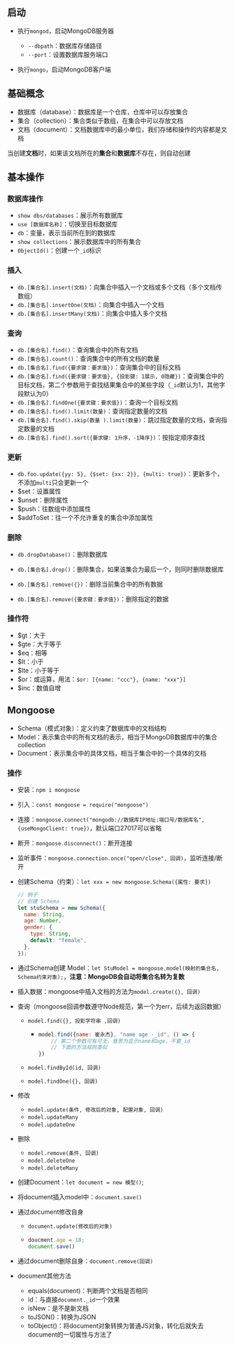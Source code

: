 ## 启动

* 执行`mongod`，启动MongoDB服务器
  * `--dbpath`：数据库存储路径
  * `--port`：设置数据库服务端口

* 执行`mongo`，启动MongoDB客户端



## 基础概念

* 数据库（database）：数据库是一个仓库，仓库中可以存放集合
* 集合（collection）：集合类似于数组，在集合中可以存放文档
* 文档（document）：文档数据库中的最小单位，我们存储和操作的内容都是文档

当创建**文档**时，如果该文档所在的**集合**和**数据库**不存在，则自动创建



## 基本操作

### 数据库操作

- `show dbs/databases`：展示所有数据库
- `use [数据库名称]`：切换至目标数据库
- `db`：变量，表示当前所在到的数据库
- `show collections`：展示数据库中的所有集合
- `ObjectId()`：创建一个`_id`标识



### 插入

* `db.[集合名].insert(文档)`：向集合中插入一个文档或多个文档（多个文档传数组）
* `db.[集合名].insertOne(文档)`：向集合中插入一个文档
* `db.[集合名].insertMany(文档)`：向集合中插入多个文档



### 查询

* `db.[集合名].find()`：查询集合中的所有文档
* `db.[集合名].count()`：查询集合中的所有文档的数量
* `db.[集合名].find({要求键：要求值})`：查询集合中的目标文档
* `db.[集合名].find({要求键：要求值}, {投影键: 1展示, 0隐藏})`：查询集合中的目标文档，第二个参数用于查找结果集合中的某些字段（`_id`默认为1，其他字段默认为0）
* `db.[集合名].findOne({要求键：要求值})`：查询一个目标文档
* `db.[集合名].find().limit(数量)`：查询指定数量的文档
* `db.[集合名].find().skip(数量 ).limit(数量)`：跳过指定数量的文档，查询指定数量的文档
* `db.[集合名].find().sort({要求键: 1升序，-1降序})`：按指定顺序查找





### 更新

* `db.foo.update({yy: 5}, {$set: {xx: 2}}, {multi: true})`：更新多个，不添加`multi`只会更新一个
* $set：设置属性
* $unset：删除属性
* $push：往数组中添加属性
* $addToSet：往一个不允许重复的集合中添加属性



### 删除

* `db.dropDatabase()`：删除数据库

* `db.[集合名].drop()`：删除集合，如果该集合为最后一个，则同时删除数据库
* `db.[集合名].remove({})`：删除当前集合中的所有数据
* `db.[集合名].remove({要求键：要求值})`：删除指定的数据



### 操作符

* $gt：大于
* $gte：大于等于
* $eq：相等
* $lt：小于
* $lte：小于等于
* \$or：或运算，用法：`$or: [{name: "ccc"}, {name: "xxx"}]`
* $inc：数值自增





## Mongoose

* Schema（模式对象）：定义约束了数据库中的文档结构
* Model：表示集合中的所有文档的表示，相当于MongoDB数据库中的集合collection
* Document：表示集合中的具体文档，相当于集合中的一个具体的文档



### 操作

* 安装：`npm i mongoose`

* 引入：`const mongoose = require("mongoose")`

* 连接：`mongoose.connect("mongodb://数据库IP地址:端口号/数据库名", {useMongoClient: true})`，默认端口27017可以省略

* 断开：`mongoose.disconnect()`：断开连接

* 监听事件：`mongoose.connection.once("open/close", 回调)`，监听连接/断开

* 创建Schema（约束）：`let xxx = new mongoose.Schema({属性: 要求})`

  ```js
  // 例子
  // 创建 Schema
  let stuSchema = new Schema({
    name: String,
    age: Number,
    gender: {
      type: String,
      default: "female",
    },
  });
  ```

* 通过Schema创建 Model：`let StuModel = mongoose.model(映射的集合名, Schema约束对象);`，**注意：MongoDB会自动将集合名转为复数**

* 插入数据：mongoose中插入文档的方法为`model.create({}, 回调)`

* 查询（mongoose回调参数遵守Node规范，第一个为err，后续为返回数据）

  * `model.find({}, 投影字符串 ,回调)`

    * ```js
      model.find({name: 崔永杰}, "name age -_id", () => {
          // 第二个参数可有可无，意思为显示name和age，不要_id
          // 下面的方法规则类似
      })
      ```

  * `model.findById(id, 回调)`

  * `model.findOne({}, 回调)`

* 修改

  * `model.update(条件, 修改后的对象, 配置对象, 回调)`
  * `model.updateMany`
  * `model.updateOne`

* 删除

  * `model.remove(条件, 回调)`
  * `model.deleteOne`
  * `model.deleteMany`

* 创建Document：`let document = new 模型()`;

* 将document插入model中：`document.save()`

* 通过document修改自身

  * `document.update(修改后的对象)`

  * ```js
    doucment.age = 18;
    document.save()
    ```

* 通过document删除自身：`document.remove(回调)`

* document其他方法

  * equals(document)：判断两个文档是否相同
  * id：与直接`document._id`一个效果
  * isNew：是不是新文档
  * toJSON()：转换为JSON
  * toObject()：将document对象转换为普通JS对象，转化后就失去document的一切属性与方法了